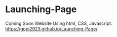 # Launching-Page
Coming Soon Website Using html, CSS, Javascript.
https://gopi2923.github.io/Launching-Page/
